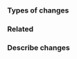 <!--
Please complete the relevant sections.
You may also consider adding the following sections if applicable:
### Motivation
### What is the current behavior?
### What is the new behavior?
### How to test
### Other information
### Future improvements
-->

### Types of changes
<!--
Please pick all that apply and remove unnecessary sections.
Also remove anything unnecessary from the parentheses.
- Bug fix
- Feature
- Documentation
- Testing
- Localization / Internationalization
- Refactoring, reformatting, cleanup
- Dependency version updates
- Configuration (build, project, repository, CI/CD, ...)
- Project documents (readme, ...)
- Other (please describe): _______
-->


### Related
<!-- If applicable, add links to related issues or pull requests. -->


### Describe changes
<!-- Describe the changes you have made. -->
